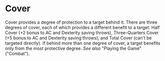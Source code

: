 # Cover

Cover provides a degree of protection to a target behind it. There are three degrees of cover, each of which provides a different benefit to a target: Half Cover (+2 bonus to AC and Dexterity saving throws), Three-Quarters Cover (+5 bonus to AC and Dexterity saving throws), and Total Cover (can't be targeted directly). If behind more than one degree of cover, a target benefits only from the most protective degree. *See also* "Playing the Game" ("Combat").